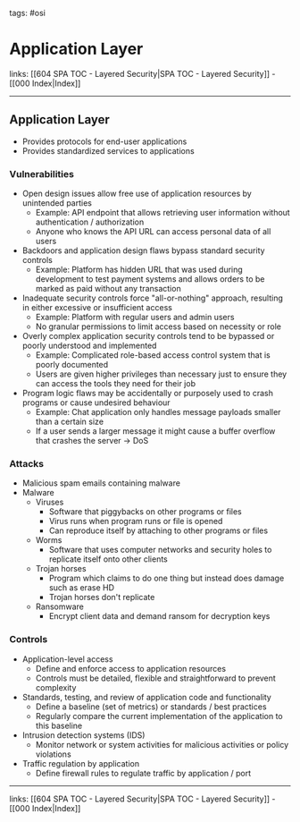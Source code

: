 tags: #osi

# Application Layer

links: [[604 SPA TOC - Layered Security|SPA TOC - Layered Security]] - [[000 Index|Index]]

---

## Application Layer

- Provides protocols for end-user applications
- Provides standardized services to applications

### Vulnerabilities

- Open design issues allow free use of application resources by unintended parties
	- Example: API endpoint that allows retrieving user information without authentication / authorization
	- Anyone who knows the API URL can access personal data of all users
- Backdoors and application design flaws bypass standard security controls
	- Example: Platform has hidden URL that was used during development to test payment systems and allows orders to be marked as paid without any transaction
- Inadequate security controls force "all-or-nothing" approach, resulting in either excessive or insufficient access
	- Example: Platform with regular users and admin users
	- No granular permissions to limit access based on necessity or role
- Overly complex application security controls tend to be bypassed or poorly understood and implemented
	- Example: Complicated role-based access control system that is poorly documented
	- Users are given higher privileges than necessary just to ensure they can access the tools they need for their job
- Program logic flaws may be accidentally or purposely used to crash programs or cause undesired behaviour
	- Example: Chat application only handles message payloads smaller than a certain size
	- If a user sends a larger message it might cause a buffer overflow that crashes the server -> DoS

### Attacks

- Malicious spam emails containing malware
- Malware
	- Viruses
		- Software that piggybacks on other programs or files
		- Virus runs when program runs or file is opened
		- Can reproduce itself by attaching to other programs or files
	- Worms
		- Software that uses computer networks and security holes to replicate itself onto other clients
	- Trojan horses
		- Program which claims to do one thing but instead does damage such as erase HD
		- Trojan horses don't replicate
	- Ransomware
		- Encrypt client data and demand ransom for decryption keys

### Controls

- Application-level access
	- Define and enforce access to application resources
	- Controls must be detailed, flexible and straightforward to prevent complexity
- Standards, testing, and review of application code and functionality
	- Define a baseline (set of metrics) or standards / best practices
	- Regularly compare the current implementation of the application to this baseline
- Intrusion detection systems (IDS)
	- Monitor network or system activities for malicious activities or policy violations
- Traffic regulation by application
	- Define firewall rules to regulate traffic by application / port

---
links: [[604 SPA TOC - Layered Security|SPA TOC - Layered Security]] - [[000 Index|Index]]